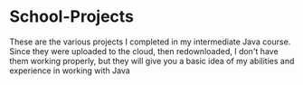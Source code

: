 # School-Projects
These are the various projects I completed in my intermediate Java course. Since they were uploaded to the cloud, then redownloaded, I don't have them working properly, but they will give you a basic idea of my abilities and experience in working with Java
